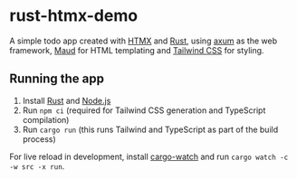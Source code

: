 # rust-htmx-demo

A simple todo app created with [HTMX](https://htmx.org/) and [Rust](https://www.rust-lang.org/),
using [axum](https://github.com/tokio-rs/axum) as the web framework,
[Maud](https://maud.lambda.xyz/) for HTML templating and [Tailwind CSS](https://tailwindcss.com/)
for styling.

## Running the app

1. Install [Rust](https://www.rust-lang.org/tools/install) and
   [Node.js](https://nodejs.org/en/download)
2. Run `npm ci` (required for Tailwind CSS generation and TypeScript compilation)
3. Run `cargo run` (this runs Tailwind and TypeScript as part of the build process)

For live reload in development, install [cargo-watch](https://crates.io/crates/cargo-watch) and run
`cargo watch -c -w src -x run`.
